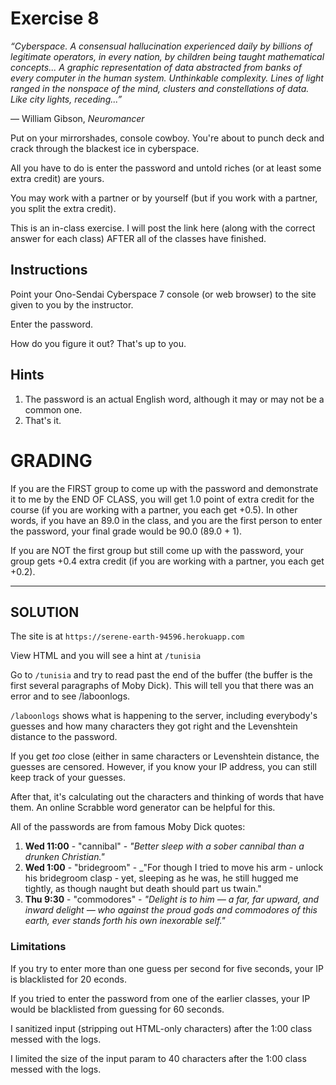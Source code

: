# Exercise 8

_“Cyberspace. A consensual hallucination experienced daily by billions of legitimate operators, in every nation, by children being taught mathematical concepts... A graphic representation of data abstracted from banks of every computer in the human system. Unthinkable complexity. Lines of light ranged in the nonspace of the mind, clusters and constellations of data. Like city lights, receding...”_

― William Gibson, _Neuromancer_

Put on your mirrorshades, console cowboy.  You're about to punch deck and crack through the blackest ice in cyberspace.

All you have to do is enter the password and untold riches (or at least some extra credit) are yours.

You may work with a partner or by yourself (but if you work with a partner, you split the extra credit).

This is an in-class exercise.  I will post the link here (along with the correct answer for each class) AFTER all of the classes have finished.

## Instructions

Point your Ono-Sendai Cyberspace 7 console (or web browser) to the site given to you by the instructor.

Enter the password.

How do you figure it out?  That's up to you.

## Hints

1. The password is an actual English word, although it may or may not be a common one.
2. That's it.

# GRADING

If you are the FIRST group to come up with the password and demonstrate it to me by the END OF CLASS, you will get 1.0 point of extra credit for the course (if you are working with a partner, you each get +0.5).  In other words, if you have an 89.0 in the class, and you are the first person to enter the password, your final grade would be 90.0 (89.0 + 1).

If you are NOT the first group but still come up with the password, your group gets +0.4 extra credit (if you are working with a partner, you each get +0.2).

----

## SOLUTION

The site is at `https://serene-earth-94596.herokuapp.com`

View HTML and you will see a hint at `/tunisia`

Go to `/tunisia` and try to read past the end of the buffer (the buffer is the first several paragraphs of Moby Dick).  This will tell you that there was an error and to see /laboonlogs.

`/laboonlogs` shows what is happening to the server, including everybody's guesses and how many characters they got right and the Levenshtein distance to the password.

If you get _too_ close (either in same characters or Levenshtein distance, the guesses are censored.  However, if you know your IP address, you can still keep track of your guesses.

After that, it's calculating out the characters and thinking of words that have them.  An online Scrabble word generator can be helpful for this.

All of the passwords are from famous Moby Dick quotes:

1. **Wed 11:00** - "cannibal" - _"Better sleep with a sober cannibal than a drunken Christian."_
2. **Wed 1:00** - "bridegroom" - _"For though I tried to move his arm - unlock his bridegroom clasp - yet, sleeping as he was, he still hugged me tightly, as though naught but death should part us twain."
3. **Thu 9:30** - "commodores" - _"Delight is to him — a far, far upward, and inward delight — who against the proud gods and commodores of this earth, ever stands forth his own inexorable self."_

### Limitations

If you try to enter more than one guess per second for five seconds, your IP is blacklisted for 20 econds.

If you tried to enter the password from one of the earlier classes, your IP would be blacklisted from guessing for 60 seconds.

I sanitized input (stripping out HTML-only characters) after the 1:00 class messed with the logs.

I limited the size of the input param to 40 characters after the 1:00 class messed with the logs.